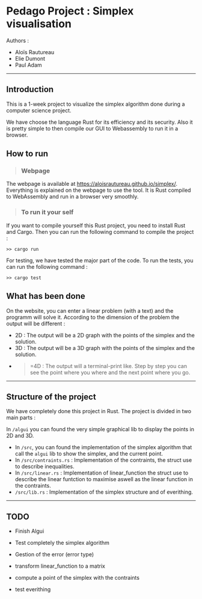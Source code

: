 # Pedago Project : Simplex visualisation

Authors :

- Aloïs Rautureau
- Elie Dumont
- Paul Adam

---

## **Introduction**
This is a 1-week project to visualize the simplex algorithm done during a computer science project. 
    
We have choose the language Rust for its efficiency and its security. Also it is pretty simple to then compile our GUI to Webassembly to run it in a browser.

## **How to run**
> ### Webpage
The webpage is available at https://aloisrautureau.github.io/simplex/. Everything is explained on the webpage to use the tool. It is Rust compiled to WebAssembly and run in a browser very smoothly.

> ### To run it your self
If you want to compile yourself this Rust project, you need to install Rust and Cargo. Then you can run the following command to compile the project :

```
>> cargo run
```

For testing, we have tested the major part of the code. To run the tests, you can run the following command :

```
>> cargo test
```

## What has been done
On the website, you can enter a linear problem (with a text) and the programm will solve it. According to the dimension of the problem the output will be different :
- 2D : The output will be a 2D graph with the points of the simplex and the solution.
- 3D : The output will be a 3D graph with the points of the simplex and the solution.
- >=4D : The output will a terminal-print like. Step by step you can see the point where you where and the next point where you go.

---

## Structure of the project

We have completely done this project in Rust. The project is divided in two main parts :

In ```/algui``` you can found the very simple graphical lib to display the points in 2D and 3D.

- In ```/src```, you can found the implementation of the simplex algorithm that call the ```algui``` lib to show the simplex, and the current point.
- In ```/src/contraints.rs``` : Implementation of the contraints, the struct use to describe inequalities.
- In ```/src/linear.rs``` : Implementation of linear_function the struct use to describe the linear funtction to maximise aswell as the linear function in the contraints.
- ```/src/lib.rs``` : Implementation of the simplex structure and of everithing.

---

## TODO

- Finish Algui
- Test completely the simplex algorithm


- Gestion of the error (error type)
- transform linear_function to a matrix
- compute a point of the simplex with the contraints
- test everithing
